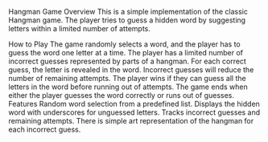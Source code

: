 Hangman Game
Overview
This is a simple implementation of the classic Hangman game. The player tries to guess a hidden word by suggesting letters within a limited number of attempts.

How to Play
The game randomly selects a word, and the player has to guess the word one letter at a time.
The player has a limited number of incorrect guesses represented by parts of a hangman.
For each correct guess, the letter is revealed in the word. Incorrect guesses will reduce the number of remaining attempts.
The player wins if they can guess all the letters in the word before running out of attempts.
The game ends when either the player guesses the word correctly or runs out of guesses.
Features
Random word selection from a predefined list.
Displays the hidden word with underscores for unguessed letters.
Tracks incorrect guesses and remaining attempts.
There is simple art representation of the hangman for each incorrect guess.
